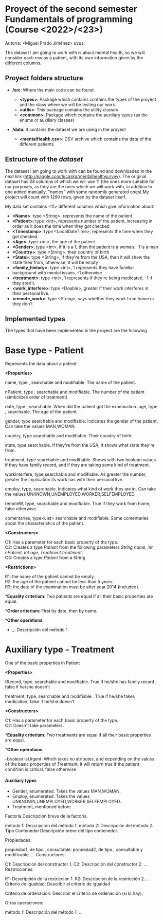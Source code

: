 # Proyect of the second semester Fundamentals of programming (Course <2022>/<23>)
Autor/a: <Miguel Prado Jiménez> uvus:<NKY1852>

The dataset I am going to work with is about mental health, so we will consider each row as a patient, with its own information given by the different columns.

## Proyect folders structure

* **/src**: Where the main code can be found.
    * **\<types>**: Package which contains contains the types of the proyect and the class where we will be testing our work.
    * **\<utils>**: This package contains the utility classes
    * **\<common>**: Package which contains the auxiliary types (as the enums or auxiliary classes)


* **/data**: It contains the dataset we are using in the proyect
    * **\<mentalHealth.csv\>**: CSV archive which contains the data of the different patients

## Estructure of the *dataset*

The dataset I am going to work with can be found and downloaded in the next link (http://kaggle.com/lucaskg/mentalhealthsurvey). The original dataset has 28 columns of which we will use 11 (the ones more suitable for our purposes, as they are the ones which we will work with, in addition to one added manually, "names" with some randomly generated ones).My project will count with 1260 rows, given by the dataset itself.

My data set contains \<11\>  different columns which give information about:

* **\<Name>**: type \<String\>, represents the name of the patient
* **\<Patient>**: type  \<int\>, represents number of the patient, increasing in order as it does the time when they got checked
* **\<Timestamp>**: type \<LocalDateTime\>, represents the time when they got checked
* **\<Age>**: type \<int\>, the age of the patient
* **\<Gender>**: type \<int\>, if it is a 1, then the patient is a woman. -1 is a man 
* **\<Country>**: type \<String\>, their country of birth
* **\<State>**: type \<String\>, if they're from the USA, then it will show the state their from, otherwise, it will be empty
* **\<family_history>**: type \<int\>, 1 represents they have familiar background with mental issues, -1 otherwise
* **\<treatment>**: type \<int\>, 1 represents if they're being medicated, -1 if they aren't.
* **\<work_interfere>**: type \<Double\>, greater if their work interferes in their personal live.
* **\<remote_work>**: type \<String\>, says whether they work from home or they don't

## Implemented types

The types that have been implemented in the proyect are the following

# Base type - Patient

Represents the data about a patient

**\<Properties>**

name, type <String>, searchable and modifiable. The name of the patient.<br>

nPatient, type <int>, searchable and modifiable. The number of the patient (simbolizes order of treatment).<br>

date, type <LocalDateTime>, searchable. When did the patient got the examination.
age, type <int>, searchable. The age of the patient.<br>

gender, type<Gender> searchable and modifiable. Indicates the gender of the patient. Can take the values MAN,WOMAN.<br>

country, type<String> searchable and modifiable. Their country of birth.<br>

state, type<String> searchable. If they're from the USA, it shows what state they're from.<br>

treatment, type<Treatment> searchable and modifiable. Shows with two boolean values if they have family record, and if they are taking some kind of treatment.<br>

workInterfere, type<Double> searchable and modifiable. As greater the number, greater the implication its work has with their personal live.<br>

employ, type<Employ>, searchable. Indicates what kind of work they are in. Can take the values UNKNOWN,UNEMPLOYED,WORKER,SELFEMPLOYED.<br>

remoteW, type<boolean>, searchable and modifiable. True if they work from home, false otherwise.<br>

comentaries, type<List<String>> searchable and modifiable. Some comentaries about the characteristics of the patient.</p>

**\<Constructors>**

C1: Has a parameter for each basic property of the type.<br>
C2: Creates a type *Patient* from the following parameters *String name, int nPatient, int age, Treatment treatment*.<br>
C3: Creates a type *Patient* from a String.</p>

**\<Restrictions>**

R1: the name of the patient cannot be empty.<br>
R2: the age of the patient cannot be less than 5 years.<br>
R3: the date of the examination must be after year 2014 (included).</p>

***Equality criterium**: Two patients are equal if all their basic properties are equal.

***Order criterium**: First by date, then by name.

***Other operations**:

- _: Descripción del método 1.

# Auxiliary type - Treatment

One of the basic properties in Patient

**\<Properties>**

fRecord, type<boolean>, searchable and modifiable. True if he/she has family record , false if he/she doesn't<br>

treatment, type<boolean>, searchable and modifiable.. True if he/she takes medication, false if he/she doesn't</p>

**\<Constructors>**

C1: Has a parameter for each basic property of the type.<br>
C2: Doesn't take parameters.

***Equality criterium**: Two treatments are equal if all their basic properties are equal.

***Other operations**:

-boolean isUrgent. Which takes no atributes, and depending on the values of the basic properties of Treatment, it will return true if the patient condition is critical, false otherwise

#### Auxiliary types

- Gender, enumerated. Takes the values MAN,WOMAN.
- Employ, enumerated. Takes the values UNKNOWN,UNEMPLOYED,WORKER,SELFEMPLOYED.
- Treatment, mentioned before



Factoría
Descripción breve de la factoría.

método 1: Descripción del método 1.
método 2: Descripción del método 2.
Tipo Contenedor
Descripción breve del tipo contenedor.

Propiedades:

propiedad1, de tipo <Tipo1>, consultable.
propiedad2, de tipo <Tipo2>, consultable y modificable.
...
Constructores:

C1: Descripción del constructor 1.
C2: Descripción del constructor 2.
...
Restricciones:

R1: Descripción de la restricción 1.
R2: Descripción de la restricción 2.
...
Criterio de igualdad: Describir el criterio de igualdad

Criterio de ordenación: Describir el criterio de ordenación (si lo hay).

Otras operaciones:

método 1: Descripción del método 1.
...